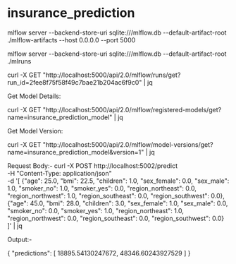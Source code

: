 # insurance_prediction

mlflow server --backend-store-uri sqlite:///mlflow.db --default-artifact-root ./mlflow-artifacts --host 0.0.0.0 --port 5000

mlflow server --backend-store-uri sqlite:///mlflow.db --default-artifact-root ./mlruns

curl -X GET "http://localhost:5000/api/2.0/mlflow/runs/get?run_id=2fee8f75f58f49c7bae21b204ac6f9c0" | jq


Get Model Details:

curl -X GET "http://localhost:5000/api/2.0/mlflow/registered-models/get?name=insurance_prediction_model" | jq


Get Model Version:

curl -X GET "http://localhost:5000/api/2.0/mlflow/model-versions/get?name=insurance_prediction_model&version=1" | jq


Request Body:- 
curl -X POST http://localhost:5002/predict \
    -H "Content-Type: application/json" \
    -d '[
          {"age": 25.0, "bmi": 22.5, "children": 1.0, "sex_female": 0.0, "sex_male": 1.0, "smoker_no": 1.0, "smoker_yes": 0.0, "region_northeast": 0.0, "region_northwest": 1.0, "region_southeast": 0.0, "region_southwest": 0.0},
          {"age": 45.0, "bmi": 28.0, "children": 3.0, "sex_female": 1.0, "sex_male": 0.0, "smoker_no": 0.0, "smoker_yes": 1.0, "region_northeast": 1.0, "region_northwest": 0.0, "region_southeast": 0.0, "region_southwest": 0.0}
        ]' | jq
        
 Output:- 
 
 {
  "predictions": [
    18895.54130247672,
    48346.60243927529
  ]
}




